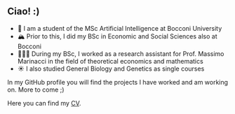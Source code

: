 ## Ciao! :)

- 🌊 I am a student of the MSc Artificial Intelligence at Bocconi University
- 🏔️ Prior to this, I did my BSc in Economic and Social Sciences also at Bocconi
- 🏄🏼‍♀️ During my BSc, I worked as a research assistant for Prof. Massimo Marinacci in the field of theoretical economics and mathematics
- ☀️ I also studied General Biology and Genetics as single courses

In my GitHub profile you will find the projects I have worked and am working on. More to come ;)

Here you can find my [CV](https://github.com/matildedol/matildedol/blob/main/CV_matildedol.pdf).  
